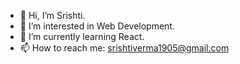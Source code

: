 - 👋 Hi, I’m Srishti.
- 👀 I’m interested in Web Development.
- 🌱 I’m currently learning React.
- 📫 How to reach me: srishtiverma1905@gmail.com

<!---
Srishti1905/Srishti1905 is a ✨ special ✨ repository because its `README.md` (this file) appears on your GitHub profile.
You can click the Preview link to take a look at your changes.
--->
